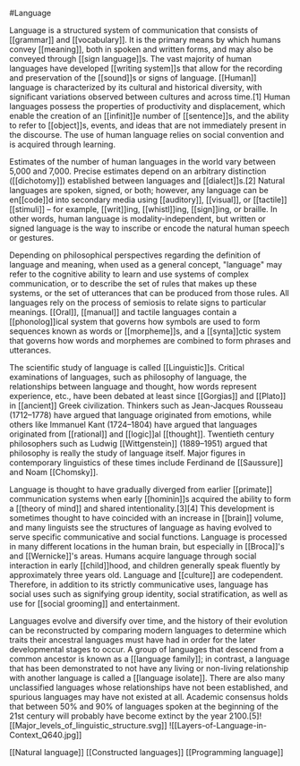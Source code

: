 #Language

Language is a structured system of communication that consists of [[grammar]] and [[vocabulary]]. It is the primary means by which humans convey [[meaning]], both in spoken and written forms, and may also be conveyed through [[sign language]]s. The vast majority of human languages have developed [[writing system]]s that allow for the recording and preservation of the [[sound]]s or signs of language. [[Human]] language is characterized by its cultural and historical diversity, with significant variations observed between cultures and across time.[1] Human languages possess the properties of productivity and displacement, which enable the creation of an [[infinit]]e number of [[sentence]]s, and the ability to refer to [[object]]s, events, and ideas that are not immediately present in the discourse. The use of human language relies on social convention and is acquired through learning.

Estimates of the number of human languages in the world vary between 5,000 and 7,000. Precise estimates depend on an arbitrary distinction ([[dichotomy]]) established between languages and [[dialect]]s.[2] Natural languages are spoken, signed, or both; however, any language can be en[[code]]d into secondary media using [[auditory]], [[visual]], or [[tactile]] [[stimuli]] – for example, [[writ]]ing, [[whistl]]ing, [[sign]]ing, or braille. In other words, human language is modality-independent, but written or signed language is the way to inscribe or encode the natural human speech or gestures.

Depending on philosophical perspectives regarding the definition of language and meaning, when used as a general concept, "language" may refer to the cognitive ability to learn and use systems of complex communication, or to describe the set of rules that makes up these systems, or the set of utterances that can be produced from those rules. All languages rely on the process of semiosis to relate signs to particular meanings. [[Oral]], [[manual]] and tactile languages contain a [[phonolog]]ical system that governs how symbols are used to form sequences known as words or [[morpheme]]s, and a [[synta]]ctic system that governs how words and morphemes are combined to form phrases and utterances.

The scientific study of language is called [[Linguistic]]s. Critical examinations of languages, such as philosophy of language, the relationships between language and thought, how words represent experience, etc., have been debated at least since [[Gorgias]] and [[Plato]] in [[ancient]] Greek civilization. Thinkers such as Jean-Jacques Rousseau (1712–1778) have argued that language originated from emotions, while others like Immanuel Kant (1724–1804) have argued that languages originated from [[rational]] and [[logic]]al [[thought]]. Twentieth century philosophers such as Ludwig [[Wittgenstein]] (1889–1951) argued that philosophy is really the study of language itself. Major figures in contemporary linguistics of these times include Ferdinand de [[Saussure]] and Noam [[Chomsky]].

Language is thought to have gradually diverged from earlier [[primate]] communication systems when early [[hominin]]s acquired the ability to form a [[theory of mind]] and shared intentionality.[3][4] This development is sometimes thought to have coincided with an increase in [[brain]] volume, and many linguists see the structures of language as having evolved to serve specific communicative and social functions. Language is processed in many different locations in the human brain, but especially in [[Broca]]'s and [[Wernicke]]'s areas. Humans acquire language through social interaction in early [[child]]hood, and children generally speak fluently by approximately three years old. Language and [[culture]] are codependent. Therefore, in addition to its strictly communicative uses, language has social uses such as signifying group identity, social stratification, as well as use for [[social grooming]] and entertainment.

Languages evolve and diversify over time, and the history of their evolution can be reconstructed by comparing modern languages to determine which traits their ancestral languages must have had in order for the later developmental stages to occur. A group of languages that descend from a common ancestor is known as a [[language family]]; in contrast, a language that has been demonstrated to not have any living or non-living relationship with another language is called a [[language isolate]]. There are also many unclassified languages whose relationships have not been established, and spurious languages may have not existed at all. Academic consensus holds that between 50% and 90% of languages spoken at the beginning of the 21st century will probably have become extinct by the year 2100.[5]![[Major_levels_of_linguistic_structure.svg]]
![[Layers-of-Language-in-Context_Q640.jpg]]


[[Natural language]]
[[Constructed languages]]
[[Programming language]]
